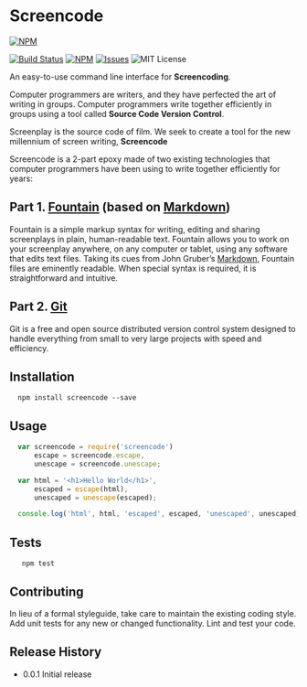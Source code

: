 Screencode
==========

[![NPM](https://nodei.co/npm/screencode.png?compact=true)](https://nodei.co/npm/screencode/)

[![Build Status](http://img.shields.io/travis/outrightmental/screencode.svg)](https://travis-ci.org/outrightmental/screencode) [![NPM](http://img.shields.io/node/v/npm.svg)](https://www.npmjs.org/package/screencode) [![Issues](http://img.shields.io/github/issues/badges/shields.svg)](https://github.com/outrightmental/screencode/issues)  ![MIT License](http://img.shields.io/npm/l/express.svg)

An easy-to-use command line interface for **Screencoding**.

Computer programmers are writers, and they have perfected the art of writing in groups.  Computer programmers write together efficiently in groups using a tool called **Source Code Version Control**.

Screenplay is the source code of film. We seek to create a tool for the new millennium of screen writing, **Screencode**

Screencode is a 2-part epoxy made of two existing technologies that computer programmers have been using to write together efficiently for years:

## Part 1. [Fountain](http://fountain.io/) (based on [Markdown](http://daringfireball.net/projects/markdown/))

Fountain is a simple markup syntax for writing, editing and sharing screenplays in plain, human-readable text. Fountain allows you to work on your screenplay anywhere, on any computer or tablet, using any software that edits text files.
Taking its cues from John Gruber’s [Markdown](http://daringfireball.net/projects/markdown/), Fountain files are eminently readable. When special syntax is required, it is straightforward and intuitive.

## Part 2. [Git](http://git-scm.com/)
Git is a free and open source distributed version control system designed to handle everything from small to very large projects with speed and efficiency.

## Installation

```shell
  npm install screencode --save
```

## Usage

```js
  var screencode = require('screencode')
      escape = screencode.escape,
      unescape = screencode.unescape;

  var html = '<h1>Hello World</h1>',
      escaped = escape(html),
      unescaped = unescape(escaped);

  console.log('html', html, 'escaped', escaped, 'unescaped', unescaped);
```

## Tests

```shell
   npm test
```

## Contributing

In lieu of a formal styleguide, take care to maintain the existing coding style.
Add unit tests for any new or changed functionality. Lint and test your code.

## Release History

* 0.0.1 Initial release
